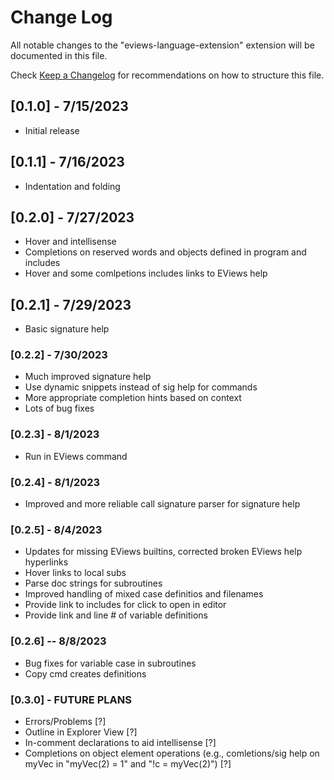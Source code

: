 # Change Log

All notable changes to the "eviews-language-extension" extension will be documented in this file.

Check [Keep a Changelog](http://keepachangelog.com/) for recommendations on how to structure this file.

## [0.1.0] - 7/15/2023

- Initial release

## [0.1.1] - 7/16/2023

- Indentation and folding

## [0.2.0] - 7/27/2023

- Hover and intellisense
- Completions on reserved words and objects defined in program and includes
- Hover and some comlpetions includes links to EViews help

## [0.2.1] - 7/29/2023

 - Basic signature help

### [0.2.2] - 7/30/2023

 - Much improved signature help
 - Use dynamic snippets instead of sig help for commands
 - More appropriate completion hints based on context
 - Lots of bug fixes

 ### [0.2.3] - 8/1/2023

 - Run in EViews command

 ### [0.2.4] - 8/1/2023

 - Improved and more reliable call signature parser for signature help

 ### [0.2.5] - 8/4/2023

 - Updates for missing EViews builtins, corrected broken EViews help hyperlinks
 - Hover links to local subs
 - Parse doc strings for subroutines
 - Improved handling of mixed case definitios and filenames
 - Provide link to includes for click to open in editor
 - Provide link and line # of variable definitions

 ### [0.2.6] -- 8/8/2023

 - Bug fixes for variable case in subroutines
 - Copy cmd creates definitions
 
 ### [0.3.0] - FUTURE PLANS

 - Errors/Problems [?]
 - Outline in Explorer View [?]
 - In-comment declarations to aid intellisense [?]
 - Completions on object element operations (e.g., comletions/sig help on myVec in "myVec(2) = 1" and "!c = myVec(2)") [?]
